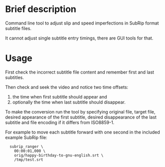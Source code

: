 # Brief description

Command line tool to adjust slip and speed imperfections in SubRip format
subtitle files.

It cannot adjust single subtitle entry timings, there are GUI tools for that.

# Usage

First check the incorrect subtitle file content and remember first and last
subtitles.

Then check and seek the video and notice two time offsets:
1. the time when first subtitle should appear and
2. optionally the time when last subtitle should disappear.

To make the conversion run the tool by specifying original file, target file,
desired appearance of the first subtitle, desired disappearance of the last
subtitle and file encoding if it differs from ISO8859-1.

For example to move each subtitle forward with one second in the included
example SubRip file:

```
  subrip_ranger \
    00:00:01,000 \
    orig/happy-birthday-to-gnu-english.srt \
    /tmp/test.srt
```
